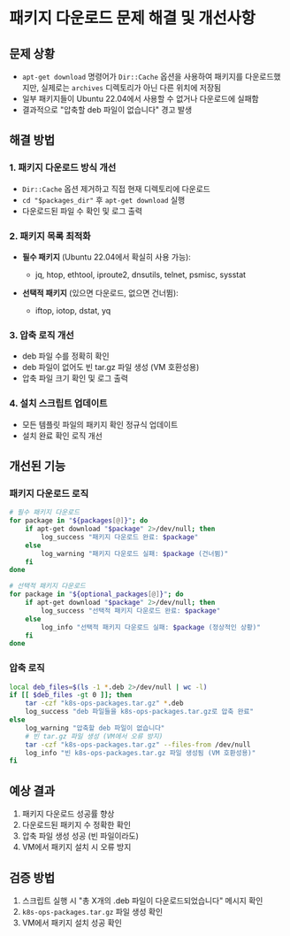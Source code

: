 # 패키지 다운로드 문제 해결 및 개선사항

## 문제 상황
- `apt-get download` 명령어가 `Dir::Cache` 옵션을 사용하여 패키지를 다운로드했지만, 실제로는 `archives` 디렉토리가 아닌 다른 위치에 저장됨
- 일부 패키지들이 Ubuntu 22.04에서 사용할 수 없거나 다운로드에 실패함
- 결과적으로 "압축할 deb 파일이 없습니다" 경고 발생

## 해결 방법

### 1. 패키지 다운로드 방식 개선
- `Dir::Cache` 옵션 제거하고 직접 현재 디렉토리에 다운로드
- `cd "$packages_dir"` 후 `apt-get download` 실행
- 다운로드된 파일 수 확인 및 로그 출력

### 2. 패키지 목록 최적화
- **필수 패키지** (Ubuntu 22.04에서 확실히 사용 가능):
  - jq, htop, ethtool, iproute2, dnsutils, telnet, psmisc, sysstat

- **선택적 패키지** (있으면 다운로드, 없으면 건너뜀):
  - iftop, iotop, dstat, yq

### 3. 압축 로직 개선
- deb 파일 수를 정확히 확인
- deb 파일이 없어도 빈 tar.gz 파일 생성 (VM 호환성용)
- 압축 파일 크기 확인 및 로그 출력

### 4. 설치 스크립트 업데이트
- 모든 템플릿 파일의 패키지 확인 정규식 업데이트
- 설치 완료 확인 로직 개선

## 개선된 기능

### 패키지 다운로드 로직
```bash
# 필수 패키지 다운로드
for package in "${packages[@]}"; do
    if apt-get download "$package" 2>/dev/null; then
        log_success "패키지 다운로드 완료: $package"
    else
        log_warning "패키지 다운로드 실패: $package (건너뜀)"
    fi
done

# 선택적 패키지 다운로드
for package in "${optional_packages[@]}"; do
    if apt-get download "$package" 2>/dev/null; then
        log_success "선택적 패키지 다운로드 완료: $package"
    else
        log_info "선택적 패키지 다운로드 실패: $package (정상적인 상황)"
    fi
done
```

### 압축 로직
```bash
local deb_files=$(ls -1 *.deb 2>/dev/null | wc -l)
if [[ $deb_files -gt 0 ]]; then
    tar -czf "k8s-ops-packages.tar.gz" *.deb
    log_success "deb 파일들을 k8s-ops-packages.tar.gz로 압축 완료"
else
    log_warning "압축할 deb 파일이 없습니다"
    # 빈 tar.gz 파일 생성 (VM에서 오류 방지)
    tar -czf "k8s-ops-packages.tar.gz" --files-from /dev/null
    log_info "빈 k8s-ops-packages.tar.gz 파일 생성됨 (VM 호환성용)"
fi
```

## 예상 결과
1. 패키지 다운로드 성공률 향상
2. 다운로드된 패키지 수 정확한 확인
3. 압축 파일 생성 성공 (빈 파일이라도)
4. VM에서 패키지 설치 시 오류 방지

## 검증 방법
1. 스크립트 실행 시 "총 X개의 .deb 파일이 다운로드되었습니다" 메시지 확인
2. `k8s-ops-packages.tar.gz` 파일 생성 확인
3. VM에서 패키지 설치 성공 확인

